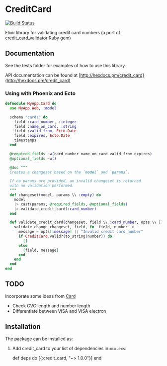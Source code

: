 # CreditCard

[![Build Status](https://travis-ci.org/abakhi/credit_card.svg?branch=master)](https://travis-ci.org/abakhi/credit_card)


Elixir library for validating credit card numbers (a port of [credit_card_validator](https://github.com/tobias/credit_card_validator) Ruby gem)


## Documentation

See the tests folder for examples of how to use this library.

API documentation can be found at [http://hexdocs.pm/credit_card](http://hexdocs.pm/credit_card)

### Using with Phoenix and Ecto

```elixir
defmodule MyApp.Card do
  use MyApp.Web, :model

  schema "cards" do
    field :card_number, :integer
    field :name_on_card, :string
    field :valid_from, Ecto.Date
    field :expires, Ecto.Date
    timestamps
  end

  @required_fields ~w(card_number name_on_card valid_from expires)
  @optional_fields ~w()

  @doc """
  Creates a changeset based on the `model` and `params`.

  If no params are provided, an invalid changeset is returned
  with no validation performed.
  """
  def changeset(model, params \\ :empty) do
    model
    |> cast(params, @required_fields, @optional_fields)
    |> validate_credit_card(:card_number)
  end

  def validate_credit_card(changeset, field \\ :card_number, opts \\ []) do
    validate_change changeset, field, fn _field, number ->
      message = opts[:message] || "Invalid credit card number"
      if CreditCard.valid?(to_string(number)) do
        []
      else
        [field, message]
      end
    end
  end
end
```

## TODO

Incorporate some ideas from [Card](https://github.com/jessepollak/card)

* Check CVC length and number length
* Differentiate between VISA and VISA electron

## Installation

The package can be installed as:

  1. Add credit_card to your list of dependencies in `mix.exs`:

        def deps do
          [{:credit_card, "~> 1.0.0"}]
        end
